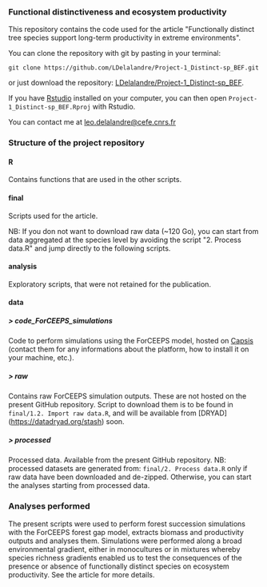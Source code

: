 ### Functional distinctiveness and ecosystem productivity

This repository contains the code used for the article "Functionally distinct tree species support long-term productivity in extreme environments".

You can clone the repository with git by pasting in your terminal:

	git clone https://github.com/LDelalandre/Project-1_Distinct-sp_BEF.git
    
or 
just download the repository:
[LDelalandre/Project-1_Distinct-sp_BEF](https://github.com/LDelalandre/Project-1_Distinct-sp_BEF/archive/master.zip).

If you have [Rstudio](https://www.rstudio.com/) installed on your computer, you can then open `Project-1_Distinct-sp_BEF.Rproj` with Rstudio.

You can contact me at <leo.delalandre@cefe.cnrs.fr>


### Structure of the project repository

#### R

Contains functions that are used in the other scripts.

#### final

Scripts used for the article.

NB: If you don not want to download raw data (~120 Go), you can start from data aggregated at the species level by avoiding the script "2. Process data.R" and jump directly to the following scripts.

#### analysis

Exploratory scripts, that were not retained for the publication.

#### data 

##### > code_ForCEEPS_simulations 
Code to perform simulations using the ForCEEPS model, hosted on 
[Capsis](http://capsis.cirad.fr/capsis/help_en/forceeps) (contact them for any informations about the platform, how to install it on your machine, etc.).

##### > raw 
Contains raw ForCEEPS simulation outputs. These are not hosted on the present GitHub repository. Script to download them is to be found in `final/1.2. Import raw data.R`, and will be available from [DRYAD] (https://datadryad.org/stash) soon.

##### > processed 

Processed data. Available from the present GitHub repository. NB: processed datasets are generated from: `final/2. Process data.R` 
only if raw data have been downloaded and de-zipped. Otherwise, you can start the analyses starting from processed data.




### Analyses performed

The present scripts were used to perform forest succession simulations with the ForCEEPS forest gap model, extracts biomass and productivity outputs and analyses them. Simulations were performed along a broad environmental gradient, either in monocultures or in mixtures whereby species richness gradients enabled us to test the consequences of the presence or absence of functionally distinct species on ecosystem productivity. See the article for more details. 
